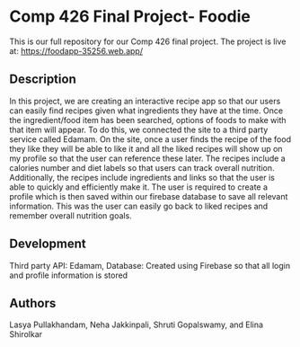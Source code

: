 # Comp 426 Final Project- Foodie

This is our full repository for our Comp 426 final project.
The project is live at: https://foodapp-35256.web.app/

## Description

In this project, we are creating an interactive recipe app so that our users can easily find recipes given what ingredients they have at the time. Once the ingredient/food item has been searched, options of foods to make with that item will appear. To do this, we connected the site to a third party service called Edamam. On the site, once a user finds the recipe of the food they like they will be able to like it and all the liked recipes will show up on my profile so that the user can reference these later. The recipes include a calories number and diet labels so that users can track overall nutrition. Additionally, the recipes include ingredients and links so that the user is able to quickly and efficiently make it. The user is required to create a profile which is then saved within our firebase database to save all relevant information. This was the user can easily go back to liked recipes and remember overall nutrition goals.

## Development
Third party API: Edamam,
Database: Created using Firebase so that all login and profile information is stored

## Authors

Lasya Pullakhandam,
Neha Jakkinpali,
Shruti Gopalswamy, and 
Elina Shirolkar 




